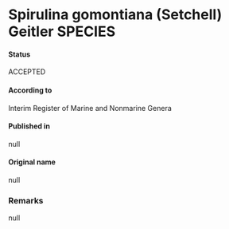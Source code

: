 # Spirulina gomontiana (Setchell) Geitler SPECIES

#### Status
ACCEPTED

#### According to
Interim Register of Marine and Nonmarine Genera

#### Published in
null

#### Original name
null

### Remarks
null